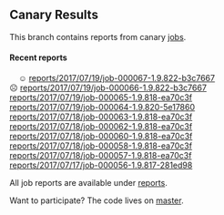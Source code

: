 ## Canary Results

This branch contains reports from canary [jobs](https://github.com/cljs-oss/canary/tree/jobs).

#### Recent reports

&nbsp;&nbsp;&nbsp;&nbsp;☺ [reports/2017/07/19/job-000067-1.9.822-b3c7667](reports/2017/07/19/job-000067-1.9.822-b3c7667)<br>
☹ [reports/2017/07/19/job-000066-1.9.822-b3c7667](reports/2017/07/19/job-000066-1.9.822-b3c7667)<br>
[reports/2017/07/19/job-000065-1.9.818-ea70c3f](reports/2017/07/19/job-000065-1.9.818-ea70c3f)<br>
[reports/2017/07/19/job-000064-1.9.820-5e17860](reports/2017/07/19/job-000064-1.9.820-5e17860)<br>
[reports/2017/07/18/job-000063-1.9.818-ea70c3f](reports/2017/07/18/job-000063-1.9.818-ea70c3f)<br>
[reports/2017/07/18/job-000062-1.9.818-ea70c3f](reports/2017/07/18/job-000062-1.9.818-ea70c3f)<br>
[reports/2017/07/18/job-000060-1.9.818-ea70c3f](reports/2017/07/18/job-000060-1.9.818-ea70c3f)<br>
[reports/2017/07/18/job-000058-1.9.818-ea70c3f](reports/2017/07/18/job-000058-1.9.818-ea70c3f)<br>
[reports/2017/07/18/job-000057-1.9.818-ea70c3f](reports/2017/07/18/job-000057-1.9.818-ea70c3f)<br>
[reports/2017/07/17/job-000056-1.9.817-281ed98](reports/2017/07/17/job-000056-1.9.817-281ed98)<br>

All job reports are available under [reports](reports).

Want to participate? The code lives on [master](https://github.com/cljs-oss/canary/tree/master).
